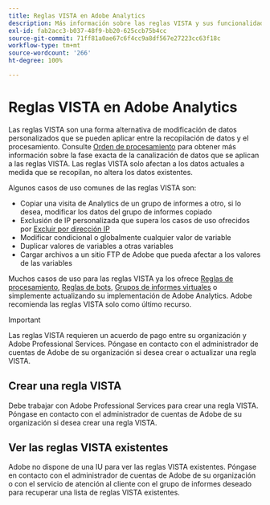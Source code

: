 ```yaml
---
title: Reglas VISTA en Adobe Analytics
description: Más información sobre las reglas VISTA y sus funcionalidades.
exl-id: fab2acc3-b037-48f9-bb20-625ccb75b4cc
source-git-commit: 71ff81a0ae67c6f4cc9a8df567e27223cc63f18c
workflow-type: tm+mt
source-wordcount: '266'
ht-degree: 100%

---
```


# Reglas VISTA en Adobe Analytics

Las reglas VISTA son una forma alternativa de modificación de datos personalizados que se pueden aplicar entre la recopilación de datos y el procesamiento. Consulte [Orden de procesamiento](processing-order.md) para obtener más información sobre la fase exacta de la canalización de datos que se aplican a las reglas VISTA. Las reglas VISTA solo afectan a los datos actuales a medida que se recopilan, no altera los datos existentes.

Algunos casos de uso comunes de las reglas VISTA son:

* Copiar una visita de Analytics de un grupo de informes a otro, si lo desea, modificar los datos del grupo de informes copiado
* Exclusión de IP personalizada que supera los casos de uso ofrecidos por [Excluir por dirección IP](/help/admin/admin/exclude-ip.md)
* Modificar condicional o globalmente cualquier valor de variable
* Duplicar valores de variables a otras variables
* Cargar archivos a un sitio FTP de Adobe que pueda afectar a los valores de las variables

Muchos casos de uso para las reglas VISTA ya los ofrece [Reglas de procesamiento](/help/admin/admin/c-manage-report-suites/c-edit-report-suites/general/c-processing-rules/processing-rules.md), [Reglas de bots](/help/admin/admin/bot-removal/bot-rules.md), [Grupos de informes virtuales](/help/components/vrs/vrs-about.md) o simplemente actualizando su implementación de Adobe Analytics. Adobe recomienda las reglas VISTA solo como último recurso.

>[!IMPORTANT]
>
>Las reglas VISTA requieren un acuerdo de pago entre su organización y Adobe Professional Services. Póngase en contacto con el administrador de cuentas de Adobe de su organización si desea crear o actualizar una regla VISTA.

## Crear una regla VISTA

Debe trabajar con Adobe Professional Services para crear una regla VISTA. Póngase en contacto con el administrador de cuentas de Adobe de su organización si desea crear una regla VISTA.

## Ver las reglas VISTA existentes

Adobe no dispone de una IU para ver las reglas VISTA existentes. Póngase en contacto con el administrador de cuentas de Adobe de su organización o con el servicio de atención al cliente con el grupo de informes deseado para recuperar una lista de reglas VISTA existentes.
